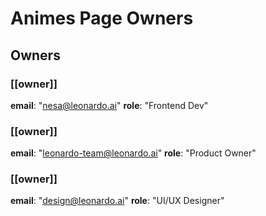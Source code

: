 # Animes Page Owners

## Owners

### [[owner]]
**email**: "nesa@leonardo.ai"
**role**: "Frontend Dev"

### [[owner]]
**email**: "leonardo-team@leonardo.ai"
**role**: "Product Owner"

### [[owner]]
**email**: "design@leonardo.ai"
**role**: "UI/UX Designer" 